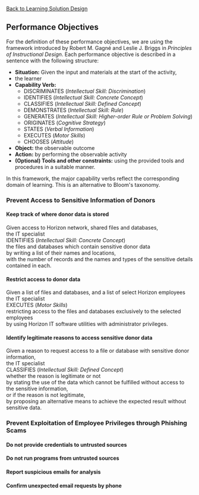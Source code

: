 [Back to Learning Solution Design](600-LEARNING-SOLUTION-DESIGN.md)
## Performance Objectives

For the definition of these performance objectives, we are using the
framework introduced by Robert M. Gagné and Leslie J. Briggs in
*Principles of Instructional Design*.  Each performance objective
is described in a sentence with the following structure:

  * **Situation:** Given the input and materials at the start of the activity,
  * the learner
  * **Capability Verb:**
     - DISCRIMINATES (*Intellectual Skill: Discrimination*)
     - IDENTIFIES (*Intellectual Skill: Concrete Concept*)
     - CLASSIFIES (*Intellectual Skill: Defined Concept*)
     - DEMONSTRATES (*Intellectual Skill: Rule*)
     - GENERATES (*Intellectual Skill: Higher-order Rule or Problem Solving*)
     - ORIGINATES (*Cognitive Strategy*)
     - STATES (*Verbal Information*)
     - EXECUTES (*Motor Skills*)
     - CHOOSES (*Attitude*)
  * **Object:** the observable outcome
  * **Action:** by performing the observable activity
  * **(Optional) Tools and other constraints:** using the provided tools and procedures
       in a suitable manner.

In this framework, the major capability verbs reflect the corresponding domain
of learning. This is an alternative to Bloom's taxonomy.

### Prevent Access to Sensitive Information of Donors

#### Keep track of where donor data is stored

Given access to Horizon network, shared files and databases,  
the IT specialist  
IDENTIFIES (*Intellectual Skill: Concrete Concept*)  
the files and databases which contain sensitive donor data  
by writing a list of their names and locations,  
with the number of records and the names and types of the sensitive details contained in each.

#### Restrict access to donor data

Given a list of files and databases, and a list of select Horizon employees  
the IT specialist  
EXECUTES (*Motor Skills*)  
restricting access to the files and databases exclusively to the selected employees  
by using Horizon IT software utilities with administrator privileges.

#### Identify legitimate reasons to access sensitive donor data

Given a reason to request access to a file or database
with sensitive donor information,  
the IT specialist  
CLASSIFIES (*Intellectual Skill: Defined Concept*)  
whether the reason is legitimate or not  
by stating the use of the data
which cannot be fulfilled without access to the sensitive information,  
or if the reason is not legitimate,  
by proposing an alternative means to achieve the expected result without sensitive data.


### Prevent Exploitation of Employee Privileges through Phishing Scams

#### Do not provide credentials to untrusted sources



#### Do not run programs from untrusted sources

#### Report suspicious emails for analysis

#### Confirm unexpected email requests by phone



